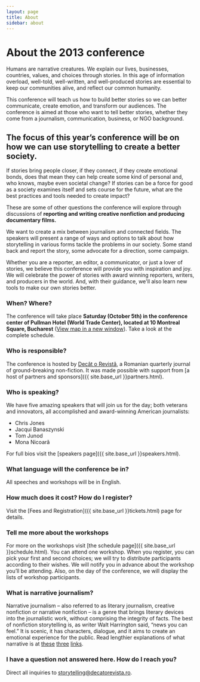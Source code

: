 ```yaml
---
layout: page
title: About
sidebar: about
---
```


# About the 2013 conference

Humans are narrative creatures. We explain our lives, businesses, countries, values, and choices through stories. In this age of information overload, well-told, well-written, and well-produced stories are essential to keep our communities alive, and reflect our common humanity.

This conference will teach us how to build better stories so we can better communicate, create emotion, and transform our audiences. The conference is aimed at those who want to tell better stories, whether they come from a journalism, communication, business, or NGO background.

## The focus of this year’s conference will be on how we can use storytelling to create a better society.

If stories bring people closer, if they connect, if they create emotional bonds, does that mean they can help create some kind of personal and, who knows, maybe even societal change?
If stories can be a force for good as a society examines itself and sets course for the future, what are the best practices and tools needed to create impact?

These are some of other questions the conference will explore through discussions of **reporting and writing creative nonfiction and producing documentary films.**

We want to create a mix between journalism and connected fields. The speakers will present a range of ways and options to talk about how storytelling in various forms tackle the problems in our society. Some stand back and report the story, some advocate for a direction, some campaign.

Whether you are a reporter, an editor, a communicator, or just a lover of stories, we believe this conference will provide you with inspiration and joy. We will celebrate the power of stories with award winning reporters, writers, and producers in the world. And, with their guidance, we'll also learn new tools to make our own stories better.

### When? Where?

The conference will take place **Saturday (October 5th) in the conference center of Pullman Hotel (World Trade Center), located at 10 Montreal Square, Bucharest** ([View map in a new window](#)). Take a look at the complete schedule.

### Who is responsible?

The conference is hosted by [Decât o Revistă](http://www.decatorevista.ro), a Romanian quarterly journal of ground-breaking non-fiction. It was made possible with support from [a host of partners and sponsors]({{ site.base_url }}partners.html).

### Who is speaking?

We have five amazing speakers that will join us for the day; both veterans and innovators, all accomplished and award-winning American journalists:
- Chris Jones
- Jacqui Banaszynski
- Tom Junod
- Mona Nicoară

For full bios visit the [speakers page]({{ site.base_url }}speakers.html).

### What language will the conference be in?

All speeches and workshops will be in English.

### How much does it cost? How do I register?

Visit the [Fees and Registration]({{ site.base_url }}tickets.html) page for details.

### Tell me more about the workshops

For more on the workshops visit [the schedule page]({{ site.base_url }}schedule.html). You can attend one workshop. When you register, you can pick your first and second choices; we will try to distribute participants according to their wishes. We will notify you in advance about the workshop you’ll be attending. Also, on the day of the conference, we will display the lists of workshop participants.

### What is narrative journalism?

Narrative journalism – also referred to as literary journalism, creative nonfiction or narrative nonfiction – is a genre that brings literary devices into the journalistic work, without comprising the integrity of facts. The best of nonfiction storytelling is, as writer Walt Harrington said, “news you can feel.” It is scenic, it has characters, dialogue, and it aims to create an emotional experience for the public. Read lengthier explanations of what narrative is at [these](http://www.niemanstoryboard.org/1997/03/28/a-writers-essay-seeking-the-extraordinary-in-the-ordinary-2/) [three](http://www.niemanstoryboard.org/1995/01/01/breakable-rules-for-literary-journalists/) [links](http://www.creativenonfiction.org/thejournal/articles/issue06/06editor.htm).

### I have a question not answered here. How do I reach you?

Direct all inquiries to [storytelling@decatorevista.ro](mailto:storytelling@decatorevista.ro).
